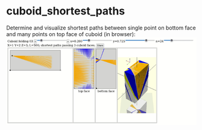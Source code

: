 # cuboid_shortest_paths
Determine and visualize shortest paths between single point on bottom face and many points on top face of cuboid (in browser):  
![animation](cuboid.folded_faces.top_bottom_faces.anim.gif)
